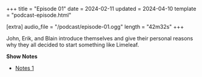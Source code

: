 +++
title = "Episode 01"
date = 2024-02-11
updated = 2024-04-10
template = "podcast-episode.html"

[extra]
audio_file = "/podcast/episode-01.ogg"
length = "42m32s"
+++

John, Erik, and Blain introduce themselves and give their personal
reasons why they all decided to start something like Limeleaf.

<!-- more -->

**Show Notes**

- [Notes 1](http://example.com)
